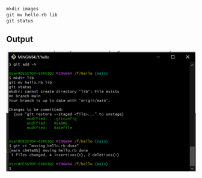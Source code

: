 ```
mkdir images 
git mv hello.rb lib
git status
```
## Output
![image](https://github.com/priyanshukanji-10/git-immersion-lab-/blob/489b07e62c898952be71c7b67251b7dce4d768ae/images/screenshot1.png)